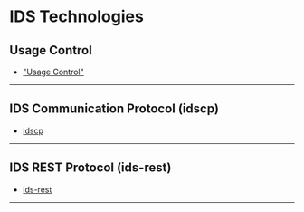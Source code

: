 # IDS Technologies

## Usage Control

- ["Usage Control"](./UsageControl/README.md)

---

## IDS Communication Protocol (idscp)

- [idscp](./idscp/README.md)

---

## IDS REST Protocol (ids-rest)

- [ids-rest](./ids-rest/README.md)

---
